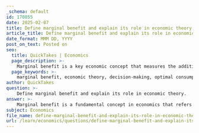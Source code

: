 ```yaml
---
_schema: default
id: 170855
date: 2025-02-07
title: Define marginal benefit and explain its role in economic theory.
article_title: Define marginal benefit and explain its role in economic theory.
date_format: MMM DD, YYYY
post_on_text: Posted on
seo:
  title: QuickTakes | Economics
  page_description: >-
    Marginal benefit is a key economic concept that measures the additional benefit from consuming one more unit of a good or service, influencing decisions on consumption, resource allocation, and policy-making.
  page_keywords: >-
    marginal benefit, economic theory, decision-making, optimal consumption, marginal utility, resource allocation, marginal cost, graphical representation, policy implications, societal welfare
author: QuickTakes
question: >-
    Define marginal benefit and explain its role in economic theory.
answer: >-
    Marginal benefit is a fundamental concept in economics that refers to the additional benefit received from consuming one more unit of a good or service. It plays a crucial role in economic theory, particularly in decision-making processes regarding consumption and resource allocation.\n\n### Definition and Formula\nMathematically, marginal benefit can be expressed as:\n\n$$\n\text{Marginal Benefit} = \frac{\Delta \text{Total Benefit}}{\Delta \text{Quantity}}\n$$\n\nThis formula indicates that marginal benefit is calculated by taking the change in total benefit resulting from a change in the quantity consumed. For example, if consuming one more slice of pizza increases your total satisfaction from 8 to 10, the marginal benefit of that slice is 2.\n\n### Role in Economic Theory\n1. **Optimal Consumption Level**: Marginal benefit helps determine the optimal level of consumption. According to the principle of diminishing marginal utility, as consumption increases, the additional satisfaction (or benefit) derived from each additional unit typically decreases. This means that consumers will continue to consume additional units until the marginal benefit equals the marginal cost (the cost of producing or consuming that additional unit).\n\n2. **Decision-Making**: In economic decision-making, individuals and firms aim to maximize their net benefits. The optimal point of consumption or production is reached when marginal benefit equals marginal cost (MB = MC). At this point, resources are allocated efficiently, and any further increase in consumption would result in a marginal cost that exceeds the marginal benefit, leading to a decrease in overall satisfaction or profit.\n\n3. **Graphical Representation**: In graphical terms, the marginal benefit can be represented by a downward-sloping benefit curve, which illustrates the relationship between the quantity of a good consumed and the total benefits derived. The intersection of the marginal benefit curve and the marginal cost curve indicates the optimal consumption level.\n\n4. **Policy Implications**: Understanding marginal benefit is essential for policymakers when evaluating the effectiveness of public goods and services. By analyzing the marginal benefits of various programs, policymakers can allocate resources more effectively to maximize societal welfare.\n\n### Conclusion\nIn summary, marginal benefit is a key concept in economic theory that influences consumption decisions, resource allocation, and policy-making. It emphasizes the importance of evaluating the additional benefits gained from consuming or utilizing resources, guiding individuals and firms toward optimal decision-making.
subject: Economics
file_name: define-marginal-benefit-and-explain-its-role-in-economic-theory.md
url: /learn/economics/questions/define-marginal-benefit-and-explain-its-role-in-economic-theory
---
```


&nbsp;